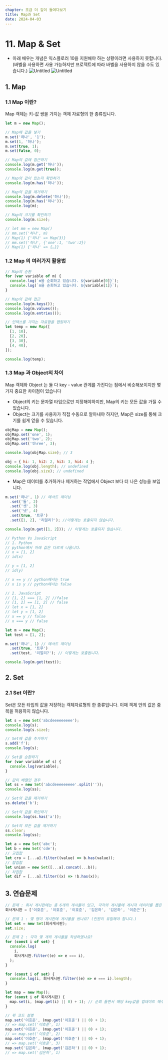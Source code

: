 ```yaml
---
chapter: 조금 더 깊이 들여다보기
title: Map과 Set
date: 2024-04-03
---
```


# 11. Map & Set

- 아래 배우는 개념은 익스플로러 10을 지원해야 하는 상황이라면 사용하지 못합니다.(바벨을 사용하면 사용 가능하지만 프로젝트에 따라 바벨을 사용하지 않을 수도 있습니다.)
  ![Untitled](/images/essentials-javascript/chapter10/Untitled.png)
  ![Untitled](/images/essentials-javascript/chapter10/Untitled%201.png)

## 1. Map

### 1.1 Map 이란?

Map 객체는 키-값 쌍을 가지는 객체 자료형의 한 종류입니다.

```jsx
let m = new Map();

// Map에 값을 넣기
m.set('하나', '1');
m.set(1, '하나');
m.set(true, 1);
m.set(false, 0);

// Map의 값에 접근하기
console.log(m.get('하나'));
console.log(m.get(true));

// Map의 값이 있는지 확인하기
console.log(m.has('하나'));

// Map의 값을 제거하기
console.log(m.delete('하나'));
console.log(m.has('하나'));
console.log(m);

// Map의 크기를 확인하기
console.log(m.size);

// let mm = new Map()
// mm.set('하나', m)
// Map(1) {'하나' => Map(3)}
// mm.set('하나', {'one':1, 'two':2})
// Map(1) {'하나' => {…}}
```

### 1.2 Map 의 여러가지 활용법

```jsx
// Map의 순환
for (var variable of m) {
  console.log(`m을 순회하고 있습니다. ${variable[0]}`);
  console.log(`m을 순회하고 있습니다. ${variable[1]}`);
}

// Map의 값에 접근
console.log(m.keys());
console.log(m.values());
console.log(m.entries());

// 인덱스를 가지는 자료형을 맵핑하기
let temp = new Map([
  [1, 10],
  [2, 20],
  [3, 30],
  [4, 40],
]);

console.log(temp);
```

### 1.3 Map 과 Object의 차이

Map 객체와 Object 는 둘 다 key - value 관계를 가진다는 점에서 비슷해보이지만 몇 가지 중요한 차이점이 있습니다

- Object의 키는 문자열 타입으로만 지정해야하지만, Map의 키는 모든 값을 가질 수 있습니다.
- Object는 크기를 사용자가 직접 수동으로 알아내야 하지만, Map은 size를 통해 크기를 쉽게 얻을 수 있습니다.

```jsx
objMap = new Map();
objMap.set('one', 1);
objMap.set('two', 2);
objMap.set('three', 3);

console.log(objMap.size); // 3

obj = { hi: 1, hi2: 2, hi3: 3, hi4: 4 };
console.log(obj.length); // undefined
console.log(obj.size); // undefined
```

- Map은 데이터를 추가하거나 제거하는 작업에서 Object 보다 더 나은 성능을 보입니다.

```jsx
m.set('하나', 1) // 메서드 체이닝
  .set('둘', 2)
  .set('셋', 3)
  .set('넷', 4)
  .set(true, '트루')
  .set([1, 2], '리얼리?'); //이렇게는 호출되지 않습니다.

console.log(m.get([1, 2])); // 이렇게는 호출되지 않습니다.

// Python Vs JavaScript
// 1. Python
// python에서 아래 값은 다르게 나옵니다.
// x = [1, 2]
// id(x)

// y = [1, 2]
// id(y)

// x == y // python에서는 true
// x is y // python에서는 false

// 2. JavaScript
// [1, 2] === [1, 2] //false
// [1, 2] == [1, 2] // false
// let x = [1, 2]
// let y = [1, 2]
// x == y // false
// x === y // false

let m = new Map();
let test = [1, 2];

m.set('하나', 1) // 메서드 체이닝
  .set(true, '트루')
  .set(test, '리얼리?'); // 이렇게는 호출됩니다.

console.log(m.get(test));
```

## 2. Set

### 2.1 Set 이란?

Set은 모든 타입의 값을 저장하는 객체자료형의 한 종류입니다. 이때 객체 안의 값은 중복을 허용하지 않습니다.

```jsx
let s = new Set('abcdeeeeeeeee');
console.log(s);
console.log(s.size);

// Set에 값을 추가하기
s.add('f');
console.log(s);

// Set을 순환하기
for (var variable of s) {
  console.log(variable);
}

// 값이 배열인 경우
let ss = new Set('abcdeeeeeeeee'.split(''));
console.log(ss);

// Set의 값을 제거하기
ss.delete('b');

// Set의 값을 확인하기
console.log(ss.has('a'));

// Set의 모든 값을 제거하기
ss.clear;
console.log(ss);

let a = new Set('abc');
let b = new Set('cde');
// 교집합
let cro = [...a].filter((value) => b.has(value));
// 합집합
let union = new Set([...a].concat(...b));
// 차집합
let dif = [...a].filter((x) => !b.has(x));
```

## 3. 연습문제

```jsx
// 문제 : 회사 게시판에는 총 6개의 게시물이 있고, 각각의 게시물에 게시자 데이터를 뽑은 것이 '회사게시판 변수이다.'
회사게시판 = ['이호준', '이호준', '이호준', '김은하', '김은하', '이준근'];

// 문제 1 : 몇 명이 게시판에 게시물을 썼나요? (인원이 유일해야 합니다.)
let set = new Set(회사게시판);
set.size;

// 문제 2 : 각각 몇 개의 게시물을 작성하였나요?
for (const i of set) {
  console.log(
    i,
    회사게시판.filter((e) => e === i),
  );
}

for (const i of set) {
  console.log(i, 회사게시판.filter((e) => e === i).length);
}

let map = new Map();
for (const i of 회사게시판) {
  map.set(i, (map.get(i) || 0) + 1); // 순회 돌면서 해당 key값을 업데이트 해주는 식으로
}

// 위 코드 설명
map.set('이호준', (map.get('이호준') || 0) + 1);
// => map.set('이호준', 1)
map.set('이호준', (map.get('이호준') || 0) + 1);
// => map.set('이호준', 2)
map.set('이호준', (map.get('이호준') || 0) + 1);
// => map.set('이호준', 3)
map.set('김은하', (map.get('김은하') || 0) + 1);
// => map.set('김은하', 1)
```

